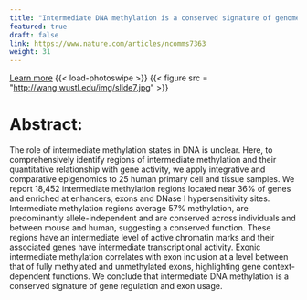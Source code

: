 ```yaml
---
title: "Intermediate DNA methylation is a conserved signature of genome regulation Learn More"
featured: true
draft: false
link: https://www.nature.com/articles/ncomms7363
weight: 31
---
```


[Learn more](https://www.nature.com/articles/ncomms7363)
{{< load-photoswipe >}}
{{< figure src = "http://wang.wustl.edu/img/slide7.jpg" >}}

# Abstract:  
The role of intermediate methylation states in DNA is unclear. Here, to comprehensively identify regions of intermediate methylation and their quantitative relationship with gene activity, we apply integrative and comparative epigenomics to 25 human primary cell and tissue samples. We report 18,452 intermediate methylation regions located near 36% of genes and enriched at enhancers, exons and DNase I hypersensitivity sites. Intermediate methylation regions average 57% methylation, are predominantly allele-independent and are conserved across individuals and between mouse and human, suggesting a conserved function. These regions have an intermediate level of active chromatin marks and their associated genes have intermediate transcriptional activity. Exonic intermediate methylation correlates with exon inclusion at a level between that of fully methylated and unmethylated exons, highlighting gene context-dependent functions. We conclude that intermediate DNA methylation is a conserved signature of gene regulation and exon usage.

